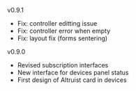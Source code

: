 v0.9.1
- Fix: controller editting issue
- Fix: controller error when empty
- Fix: layout fix (forms sentering)

v0.9.0
- Revised subscription interfaces
- New interface for devices panel status
- First design of Altruist card in devices